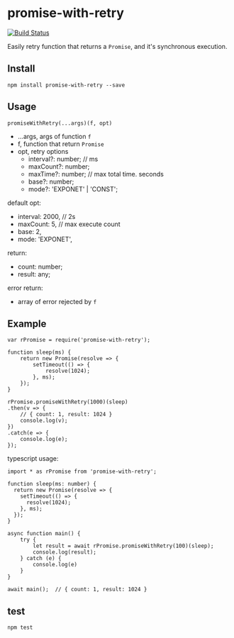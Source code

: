 # promise-with-retry

[![Build Status](https://travis-ci.org/Dongss/promise-with-retry.svg?branch=master)](https://travis-ci.org/Dongss/promise-with-retry)

Easily retry function that returns a `Promise`, and it's synchronous execution.

## Install

`npm install promise-with-retry --save`

## Usage

`promiseWithRetry(...args)(f, opt)`

* ...args, args of function `f`
* f, function that return `Promise`
* opt, retry options
    * interval?: number; // ms
    * maxCount?: number;
    * maxTime?: number; // max total time. seconds
    * base?: number;
    * mode?: 'EXPONET' | 'CONST';

default opt:

* interval: 2000, // 2s
* maxCount: 5, // max execute count
* base: 2,
* mode: 'EXPONET',

return:

* count: number;
* result: any;

error return:

* array of error rejected by `f`

## Example

```
var rPromise = require('promise-with-retry');

function sleep(ms) {
    return new Promise(resolve => {
        setTimeout(() => {
            resolve(1024);
        }, ms);
    });
}

rPromise.promiseWithRetry(1000)(sleep)
.then(v => {
    // { count: 1, result: 1024 }
    console.log(v);
})
.catch(e => {
    console.log(e);
});
```

typescript usage:

```
import * as rPromise from 'promise-with-retry';

function sleep(ms: number) {
  return new Promise(resolve => {
    setTimeout(() => {
      resolve(1024);
    }, ms);
  });
}

async function main() {
    try {
        let result = await rPromise.promiseWithRetry(100)(sleep);
        console.log(result);
    } catch (e) {
        console.log(e)
    }
}

await main();  // { count: 1, result: 1024 }
```

## test

`npm test`